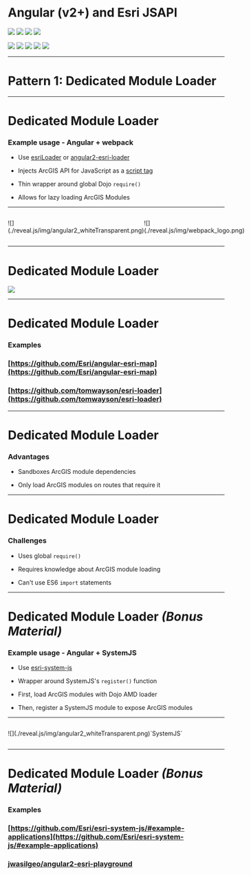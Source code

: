 # Angular (v2+) and Esri JSAPI

![](./reveal.js/img/angular2_whiteTransparent.png) <!-- .element: style="width: 250px;" -->
![](./reveal.js/img/angular2_whiteTransparent.png) <!-- .element: style="width: 250px;" -->
![](./reveal.js/img/angular2_whiteTransparent.png) <!-- .element: style="width: 250px;" -->
![](./reveal.js/img/angular2_whiteTransparent.png) <!-- .element: style="width: 250px;" -->

![](./reveal.js/img/angular2_whiteTransparent.png) <!-- .element: style="width: 250px;" -->
![](./reveal.js/img/angular2_whiteTransparent.png) <!-- .element: style="width: 250px;" -->
![](./reveal.js/img/angular2_whiteTransparent.png) <!-- .element: style="width: 250px;" -->
![](./reveal.js/img/angular2_whiteTransparent.png) <!-- .element: style="width: 250px;" -->
![](./reveal.js/img/angular2_whiteTransparent.png) <!-- .element: style="width: 250px;" -->

---

# Pattern 1: Dedicated Module Loader

---

# Dedicated Module Loader

### Example usage - Angular + webpack

* Use [esriLoader](https://github.com/tomwayson/esri-loader) or [angular2-esri-loader](https://github.com/tomwayson/angular2-esri-loader)

* Injects ArcGIS API for JavaScript as a [script tag](https://github.com/tomwayson/esri-loader/blob/master/index.ts#L21-L37)

* Thin wrapper around global Dojo `require()`

* Allows for lazy loading ArcGIS Modules

<hr class="mini-hr">

<p style="display: inline-flex; align-items: center;">
  ![](./reveal.js/img/angular2_whiteTransparent.png) <!-- .element: style="width: 130px; margin: 0 30px;" -->
  <i class="fa fa-plus fa-lg"></i>
  ![](./reveal.js/img/webpack_logo.png) <!-- .element: style="width: 130px; margin: 0 30px;" -->
</p>

---

# Dedicated Module Loader

![](./reveal.js/img/dedicated_loader.jpg) <!-- .element: style="height: 600px;" -->

---

# Dedicated Module Loader

### Examples

### [https://github.com/Esri/angular-esri-map](https://github.com/Esri/angular-esri-map)

### [https://github.com/tomwayson/esri-loader](https://github.com/tomwayson/esri-loader)

---

# Dedicated Module Loader

### Advantages

* Sandboxes ArcGIS module dependencies

* Only load ArcGIS modules on routes that require it

---

# Dedicated Module Loader

### Challenges

* Uses global `require()`

* Requires knowledge about ArcGIS module loading

* Can't use ES6 `import` statements

---

# Dedicated Module Loader _(Bonus Material)_

### Example usage - Angular + SystemJS

* Use [esri-system-js](https://github.com/Esri/esri-system-js/)

* Wrapper around SystemJS's `register()` function

* First, load ArcGIS modules with Dojo AMD loader

* Then, register a SystemJS module to expose ArcGIS modules

<hr class="mini-hr">

<p style="display: inline-flex; align-items: center;">
  ![](./reveal.js/img/angular2_whiteTransparent.png) <!-- .element: style="width: 130px; margin: 0 30px;" -->
  <i class="fa fa-plus fa-lg"></i>
  `SystemJS` <!-- .element: style="font-size: 1.75em; margin: 0 30px;" -->
</p>

---

# Dedicated Module Loader _(Bonus Material)_

### Examples

### [https://github.com/Esri/esri-system-js/#example-applications](https://github.com/Esri/esri-system-js/#example-applications)

### [jwasilgeo/angular2-esri-playground](https://jwasilgeo.github.io/angular2-esri-playground/)
